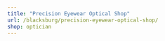 ```yaml
---
title: "Precision Eyewear Optical Shop"
url: /blacksburg/precision-eyewear-optical-shop/
shop: optician
---
```

